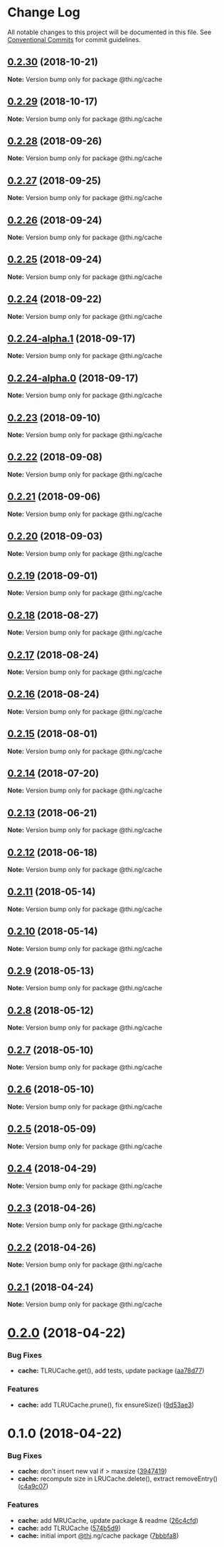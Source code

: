 # Change Log

All notable changes to this project will be documented in this file.
See [Conventional Commits](https://conventionalcommits.org) for commit guidelines.

## [0.2.30](https://github.com/thi-ng/umbrella/compare/@thi.ng/cache@0.2.29...@thi.ng/cache@0.2.30) (2018-10-21)

**Note:** Version bump only for package @thi.ng/cache





## [0.2.29](https://github.com/thi-ng/umbrella/compare/@thi.ng/cache@0.2.28...@thi.ng/cache@0.2.29) (2018-10-17)

**Note:** Version bump only for package @thi.ng/cache





<a name="0.2.28"></a>
## [0.2.28](https://github.com/thi-ng/umbrella/compare/@thi.ng/cache@0.2.27...@thi.ng/cache@0.2.28) (2018-09-26)

**Note:** Version bump only for package @thi.ng/cache





<a name="0.2.27"></a>
## [0.2.27](https://github.com/thi-ng/umbrella/compare/@thi.ng/cache@0.2.26...@thi.ng/cache@0.2.27) (2018-09-25)

**Note:** Version bump only for package @thi.ng/cache





<a name="0.2.26"></a>
## [0.2.26](https://github.com/thi-ng/umbrella/compare/@thi.ng/cache@0.2.25...@thi.ng/cache@0.2.26) (2018-09-24)

**Note:** Version bump only for package @thi.ng/cache





<a name="0.2.25"></a>
## [0.2.25](https://github.com/thi-ng/umbrella/compare/@thi.ng/cache@0.2.24...@thi.ng/cache@0.2.25) (2018-09-24)

**Note:** Version bump only for package @thi.ng/cache





<a name="0.2.24"></a>
## [0.2.24](https://github.com/thi-ng/umbrella/compare/@thi.ng/cache@0.2.24-alpha.1...@thi.ng/cache@0.2.24) (2018-09-22)

**Note:** Version bump only for package @thi.ng/cache





<a name="0.2.24-alpha.1"></a>
## [0.2.24-alpha.1](https://github.com/thi-ng/umbrella/compare/@thi.ng/cache@0.2.24-alpha.0...@thi.ng/cache@0.2.24-alpha.1) (2018-09-17)

**Note:** Version bump only for package @thi.ng/cache





<a name="0.2.24-alpha.0"></a>
## [0.2.24-alpha.0](https://github.com/thi-ng/umbrella/compare/@thi.ng/cache@0.2.23...@thi.ng/cache@0.2.24-alpha.0) (2018-09-17)

**Note:** Version bump only for package @thi.ng/cache





<a name="0.2.23"></a>
## [0.2.23](https://github.com/thi-ng/umbrella/compare/@thi.ng/cache@0.2.22...@thi.ng/cache@0.2.23) (2018-09-10)

**Note:** Version bump only for package @thi.ng/cache





<a name="0.2.22"></a>
## [0.2.22](https://github.com/thi-ng/umbrella/compare/@thi.ng/cache@0.2.21...@thi.ng/cache@0.2.22) (2018-09-08)

**Note:** Version bump only for package @thi.ng/cache





<a name="0.2.21"></a>
## [0.2.21](https://github.com/thi-ng/umbrella/compare/@thi.ng/cache@0.2.20...@thi.ng/cache@0.2.21) (2018-09-06)




**Note:** Version bump only for package @thi.ng/cache

<a name="0.2.20"></a>
## [0.2.20](https://github.com/thi-ng/umbrella/compare/@thi.ng/cache@0.2.19...@thi.ng/cache@0.2.20) (2018-09-03)




**Note:** Version bump only for package @thi.ng/cache

<a name="0.2.19"></a>
## [0.2.19](https://github.com/thi-ng/umbrella/compare/@thi.ng/cache@0.2.18...@thi.ng/cache@0.2.19) (2018-09-01)




**Note:** Version bump only for package @thi.ng/cache

<a name="0.2.18"></a>
## [0.2.18](https://github.com/thi-ng/umbrella/compare/@thi.ng/cache@0.2.17...@thi.ng/cache@0.2.18) (2018-08-27)




**Note:** Version bump only for package @thi.ng/cache

<a name="0.2.17"></a>
## [0.2.17](https://github.com/thi-ng/umbrella/compare/@thi.ng/cache@0.2.16...@thi.ng/cache@0.2.17) (2018-08-24)




**Note:** Version bump only for package @thi.ng/cache

<a name="0.2.16"></a>
## [0.2.16](https://github.com/thi-ng/umbrella/compare/@thi.ng/cache@0.2.15...@thi.ng/cache@0.2.16) (2018-08-24)




**Note:** Version bump only for package @thi.ng/cache

<a name="0.2.15"></a>
## [0.2.15](https://github.com/thi-ng/umbrella/compare/@thi.ng/cache@0.2.14...@thi.ng/cache@0.2.15) (2018-08-01)




**Note:** Version bump only for package @thi.ng/cache

<a name="0.2.14"></a>
## [0.2.14](https://github.com/thi-ng/umbrella/compare/@thi.ng/cache@0.2.13...@thi.ng/cache@0.2.14) (2018-07-20)




**Note:** Version bump only for package @thi.ng/cache

<a name="0.2.13"></a>
## [0.2.13](https://github.com/thi-ng/umbrella/compare/@thi.ng/cache@0.2.12...@thi.ng/cache@0.2.13) (2018-06-21)




**Note:** Version bump only for package @thi.ng/cache

<a name="0.2.12"></a>
## [0.2.12](https://github.com/thi-ng/umbrella/compare/@thi.ng/cache@0.2.11...@thi.ng/cache@0.2.12) (2018-06-18)




**Note:** Version bump only for package @thi.ng/cache

<a name="0.2.11"></a>
## [0.2.11](https://github.com/thi-ng/umbrella/compare/@thi.ng/cache@0.2.10...@thi.ng/cache@0.2.11) (2018-05-14)




**Note:** Version bump only for package @thi.ng/cache

<a name="0.2.10"></a>
## [0.2.10](https://github.com/thi-ng/umbrella/compare/@thi.ng/cache@0.2.9...@thi.ng/cache@0.2.10) (2018-05-14)




**Note:** Version bump only for package @thi.ng/cache

<a name="0.2.9"></a>
## [0.2.9](https://github.com/thi-ng/umbrella/compare/@thi.ng/cache@0.2.8...@thi.ng/cache@0.2.9) (2018-05-13)




**Note:** Version bump only for package @thi.ng/cache

<a name="0.2.8"></a>
## [0.2.8](https://github.com/thi-ng/umbrella/compare/@thi.ng/cache@0.2.7...@thi.ng/cache@0.2.8) (2018-05-12)




**Note:** Version bump only for package @thi.ng/cache

<a name="0.2.7"></a>
## [0.2.7](https://github.com/thi-ng/umbrella/compare/@thi.ng/cache@0.2.6...@thi.ng/cache@0.2.7) (2018-05-10)




**Note:** Version bump only for package @thi.ng/cache

<a name="0.2.6"></a>
## [0.2.6](https://github.com/thi-ng/umbrella/compare/@thi.ng/cache@0.2.5...@thi.ng/cache@0.2.6) (2018-05-10)




**Note:** Version bump only for package @thi.ng/cache

<a name="0.2.5"></a>
## [0.2.5](https://github.com/thi-ng/umbrella/compare/@thi.ng/cache@0.2.4...@thi.ng/cache@0.2.5) (2018-05-09)




**Note:** Version bump only for package @thi.ng/cache

<a name="0.2.4"></a>
## [0.2.4](https://github.com/thi-ng/umbrella/compare/@thi.ng/cache@0.2.3...@thi.ng/cache@0.2.4) (2018-04-29)




**Note:** Version bump only for package @thi.ng/cache

<a name="0.2.3"></a>
## [0.2.3](https://github.com/thi-ng/umbrella/compare/@thi.ng/cache@0.2.2...@thi.ng/cache@0.2.3) (2018-04-26)




**Note:** Version bump only for package @thi.ng/cache

<a name="0.2.2"></a>
## [0.2.2](https://github.com/thi-ng/umbrella/compare/@thi.ng/cache@0.2.1...@thi.ng/cache@0.2.2) (2018-04-26)




**Note:** Version bump only for package @thi.ng/cache

<a name="0.2.1"></a>
## [0.2.1](https://github.com/thi-ng/umbrella/compare/@thi.ng/cache@0.2.0...@thi.ng/cache@0.2.1) (2018-04-24)




**Note:** Version bump only for package @thi.ng/cache

<a name="0.2.0"></a>
# [0.2.0](https://github.com/thi-ng/umbrella/compare/@thi.ng/cache@0.1.0...@thi.ng/cache@0.2.0) (2018-04-22)


### Bug Fixes

* **cache:** TLRUCache.get(), add tests, update package ([aa78d77](https://github.com/thi-ng/umbrella/commit/aa78d77))


### Features

* **cache:** add TLRUCache.prune(), fix ensureSize() ([9d53ae3](https://github.com/thi-ng/umbrella/commit/9d53ae3))




<a name="0.1.0"></a>
# 0.1.0 (2018-04-22)


### Bug Fixes

* **cache:** don't insert new val if > maxsize ([3947419](https://github.com/thi-ng/umbrella/commit/3947419))
* **cache:** recompute size in LRUCache.delete(), extract removeEntry() ([c4a9c07](https://github.com/thi-ng/umbrella/commit/c4a9c07))


### Features

* **cache:** add MRUCache, update package & readme ([26c4cfd](https://github.com/thi-ng/umbrella/commit/26c4cfd))
* **cache:** add TLRUCache ([574b5d9](https://github.com/thi-ng/umbrella/commit/574b5d9))
* **cache:** initial import [@thi](https://github.com/thi).ng/cache package ([7bbbfa8](https://github.com/thi-ng/umbrella/commit/7bbbfa8))
